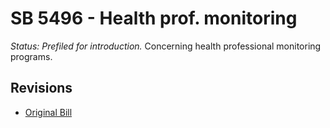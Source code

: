 # SB 5496 - Health prof. monitoring
*Status: Prefiled for introduction.*
Concerning health professional monitoring programs.

## Revisions
* [Original Bill](1/)
